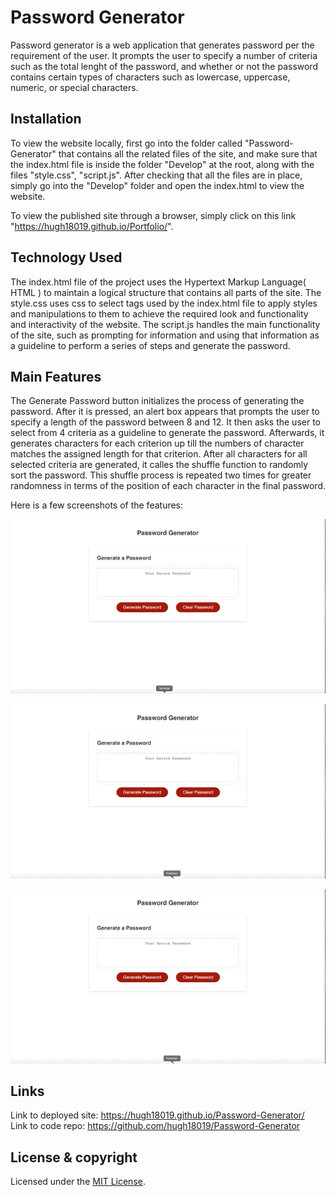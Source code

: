 # Password Generator

Password generator is a web application that generates password per the requirement of the user. It prompts the user to specify a number of criteria such as the total lenght of the password, and whether or not the password contains certain types of characters such as lowercase, uppercase, numeric, or special characters.

## Installation

To view the website locally, first go into the folder called "Password-Generator" that contains all the related files of the site, and make sure that the index.html file is inside the folder "Develop" at the root, along with the files "style.css", "script.js". After checking that all the files are in place, simply go into the "Develop" folder and open the index.html to view the website.

To view the published site through a browser, simply click on this link "https://hugh18019.github.io/Portfolio/".

## Technology Used

The index.html file of the project uses the Hypertext Markup Language( HTML ) to maintain a logical structure that contains all parts of the site.
The style.css uses css to select tags used by the index.html file to apply styles and manipulations to them to achieve the required look and functionality and interactivity of the website.
The script.js handles the main functionality of the site, such as prompting for information and using that information as a guideline to perform a series of steps and generate the password.

## Main Features

The Generate Password button initializes the process of generating the password. After it is pressed, an alert box appears that prompts the user to specify a length of the password between 8 and 12. It then asks the user to select from 4 criteria as a guideline to generate the password. Afterwards, it generates characters for each criterion up till the numbers of character matches the assigned length for that criterion. After all characters for all selected criteria are generated, it calles the shuffle function to randomly sort the password. This shuffle process is repeated two times for greater randomness in terms of the position of each character in the final password.

Here is a few screenshots of the features:

![demo1](1.gif 'demo1')

![demo2](2.gif 'demo2')

![demo3](2.gif 'demo3')

## Links

Link to deployed site: https://hugh18019.github.io/Password-Generator/ \
Link to code repo: https://github.com/hugh18019/Password-Generator

## License & copyright

Licensed under the [MIT License](LICENSE).
